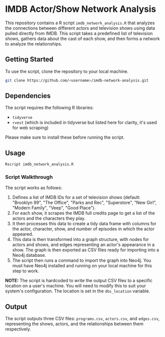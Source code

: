 # IMDB Actor/Show Network Analysis

This repository contains a R script `imdb_network_analysis.R` that analyzes the connections between different actors and television shows using data pulled directly from IMDB. This script takes a predefined list of television shows,
gathers data about the cast of each show, and then forms a network to analyze the relationships.

## Getting Started

To use the script, clone the repository to your local machine.

```bash
git clone https://github.com/<username>/imdb-network-analysis.git
```

## Dependencies

The script requires the following R libraries:

- `tidyverse`
- `rvest` (which is included in tidyverse but listed here for clarity, it's used for web scraping)

Please make sure to install these before running the script.

## Usage

```bash
Rscript imdb_network_analysis.R
```

### Script Walkthrough

The script works as follows:

1. Defines a list of IMDB IDs for a set of television shows (default: "Brooklyn 99", "The Office", "Parks and Rec", "Superstore", "New Girl", "Modern Family", "Veep", "Good Place").
2. For each show, it scrapes the IMDB full credits page to get a list of the actors and the characters they play.
3. It then processes this data to create a tidy data frame with columns for the actor, character, show, and number of episodes in which the actor appeared.
4. This data is then transformed into a graph structure, with nodes for actors and shows, and edges representing an actor's appearance in a show. The graph is then exported as CSV files ready for importing into a Neo4j database.
5. The script then runs a command to import the graph into Neo4j. You must have Neo4j installed and running on your local machine for this step to work.

**NOTE:** The script is hardcoded to write the output CSV files to a specific location on a user's machine. You will need to modify this to suit your system's configuration. The location is set in the `dbs_location` variable.

## Output

The script outputs three CSV files: `programs.csv`, `actors.csv`, and `edges.csv`, representing the shows, actors, and the relationships between them respectively.
